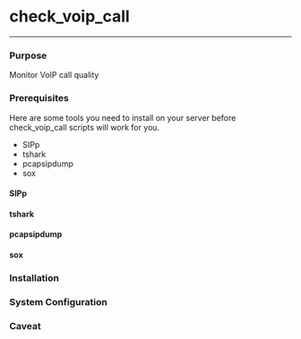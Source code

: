 # check_voip_call

----------
### Purpose
Monitor VoIP call quality
### Prerequisites
Here are some tools you need to install on your server before check_voip_call scripts will work for you.

 - SIPp
 - tshark
 - pcapsipdump
 - sox
#### SIPp
#### tshark
#### pcapsipdump
#### sox
### Installation
### System Configuration
### Caveat